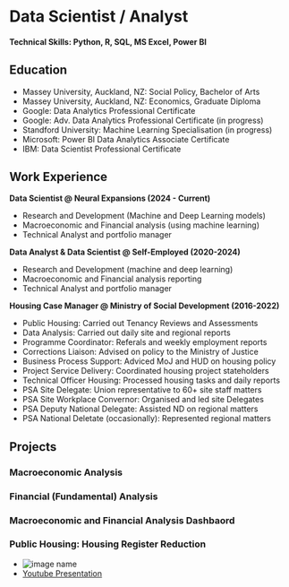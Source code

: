 # Data Scientist / Analyst
#### Technical Skills: Python, R, SQL, MS Excel, Power BI

## Education
- Massey University, Auckland, NZ: Social Policy, Bachelor of Arts
- Massey University, Auckland, NZ: Economics, Graduate Diploma
- Google: Data Analytics Professional Certificate
- Google: Adv. Data Analytics Professional Certificate (in progress)
- Standford University: Machine Learning Specialisation (in progress)
- Microsoft: Power BI Data Analytics Associate Certificate
- IBM: Data Scientist Professional Certificate

## Work Experience
**Data Scientist @ Neural Expansions (2024 - Current)**
- Research and Development (Machine and Deep Learning models)
- Macroeconomic and Financial analysis (using machine learning)
- Technical Analyst and portfolio manager
  
**Data Analyst & Data Scientist @ Self-Employed (2020-2024)**
- Research and Development (machine and deep learning)
- Macroeconomic and Financial analysis reporting
- Technical Analyst and portfolio manager
  
**Housing Case Manager @ Ministry of Social Development (2016-2022)**
- Public Housing: Carried out Tenancy Reviews and Assessments
- Data Analysis: Carried out daily site and regional reports
- Programme Coordinator: Referals and weekly employment reports
- Corrections Liaison: Advised on policy to the Ministry of Justice
- Business Process Support: Adviced MoJ and HUD on housing policy
- Project Service Delivery: Coordinated housing project stateholders
- Technical Officer Housing: Processed housing tasks and daily reports
- PSA Site Delegate: Union representative to 60+ site staff matters
- PSA Site Workplace Convernor: Organised and led site Delegates
- PSA Deputy National Delegate: Assisted ND on regional matters
- PSA National Deletate (occasionally): Represented regional matters

## Projects
### Macroeconomic Analysis
  
### Financial (Fundamental) Analysis

### Macroeconomic and Financial Analysis Dashbaord

### Public Housing: Housing Register Reduction

- ![image name](image.jpg)
- [Youtube Presentation](https://www.youtube.com/link)
